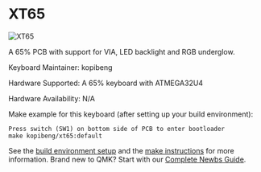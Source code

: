 # XT65

![XT65](https://i.imgur.com/extkBr1.png)

A 65% PCB with support for VIA, LED backlight and RGB underglow.

Keyboard Maintainer: kopibeng

Hardware Supported: A 65% keyboard with ATMEGA32U4

Hardware Availability: N/A

Make example for this keyboard (after setting up your build environment):

	Press switch (SW1) on bottom side of PCB to enter bootloader
	make kopibeng/xt65:default

See the [build environment setup](https://docs.qmk.fm/#/getting_started_build_tools) and the [make instructions](https://docs.qmk.fm/#/getting_started_make_guide) for more information. Brand new to QMK? Start with our [Complete Newbs Guide](https://docs.qmk.fm/#/newbs).